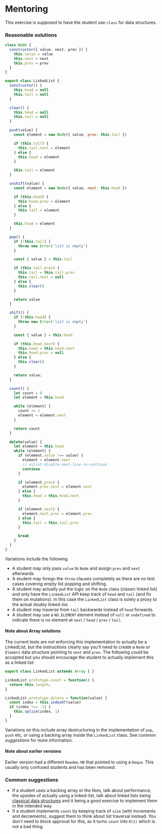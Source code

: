 # Mentoring

This exercise is supposed to have the student use `class` for data structures.

### Reasonable solutions
```javascript
class Node {
  constructor({ value, next, prev }) {
    this.value = value
    this.next = next
    this.prev = prev
  }
}

export class LinkedList {
  constructor() {
    this.head = null
    this.tail = null
  }

  clear() {
    this.head = null
    this.tail = null
  }

  push(value) {
    const element = new Node({ value, prev: this.tail })

    if (this.tail) {
      this.tail.next = element
    } else {
      this.head = element
    }

    this.tail = element
  }

  unshift(value) {
    const element = new Node({ value, next: this.head })

    if (this.head) {
      this.head.prev = element
    } else {
      this.tail = element
    }

    this.head = element
  }

  pop() {
    if (!this.tail) {
      throw new Error('list is empty')
    }

    const { value } = this.tail

    if (this.tail.prev) {
      this.tail = this.tail.prev
      this.tail.next = null
    } else {
      this.clear()
    }

    return value
  }

  shift() {
    if (!this.head) {
      throw new Error('list is empty')
    }

    const { value } = this.head

    if (this.head.next) {
      this.head = this.head.next
      this.head.prev = null
    } else {
      this.clear()
    }

    return value;
  }

  count() {
    let count = 0
    let element = this.head

    while (element) {
      count += 1
      element = element.next
    }

    return count
  }

  delete(value) {
    let element = this.head
    while (element) {
      if (element.value !== value) {
        element = element.next
        // eslint-disable-next-line no-continue
        continue
      }

      if (element.prev) {
        element.prev.next = element.next
      } else {
        this.head = this.head.next
      }

      if (element.next) {
        element.next.prev = element.prev
      } else {
        this.tail = this.tail.prev
      }

      break
    }
  }
}
```

Variations include the following
- A student may only pass `value` to `Node` and assign `prev` and `next` afterwards
- A student may forego the `throw` clauses completely as there are no test cases covering empty list popping and shifting.
- A student may actually put the logic on the `Node` class (classic linked list) and only have the `LinkedList` API keep track of `head` and `tail` (and fix them on mutations). In this case the `LinkedList` class is solely a proxy to the actual doubly linked-list.
- A student may traverse from `tail` backwards instead of `head` forwards.
- A student may use a `NO_ELEMENT` element instead of `null` or `undefined` to indicate there is no element at `next` / `head` / `prev` / `tail`.

#### Note about Array solutions
The current tests are _not_ enforcing this implementation to actually be a
LinkedList, but the instructions clearly say you'll need to create a `Node` or
`Element` data structure pointing to `next` and `prev`. The following _could_ be
accepted but you should encourage the student to actually implement this as a
linked list:

```javascript
export class LinkedList extends Array { }

LinkedList.prototype.count = function() {
  return this.length;
}

LinkedList.prototype.delete = function(value) {
  const index = this.indexOf(value)
  if (index !== -1) {
    this.splice(index, 1)
  }
}
```

Variations on this include array destructuring in the implementation of `pop`,
`push` etc, or using a backing array inside the `LinkedList` class. See *common
suggestions* for more information.

#### Note about earlier versions
Earlier version had a different `Readme.MD` that pointed to using a `Deque`.
This usually only confused students and has been removed.

### Common suggestions
- If a student uses a backing array or the likes, talk about performance, the upsides of actually using a linked-list, talk about linked lists being [classical data structures](https://en.wikipedia.org/wiki/Linked_data_structure) and it being a good exercise to implement them in the intended way.
- If a student implements `count` by keeping track of `size` (with increments and decrements), suggest them to think about list traversal instead. You don't need to block approval for this, as it turns `count` into `O(1)` which is not a bad thing.
